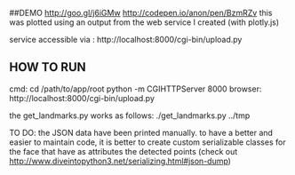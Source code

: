 ##DEMO
	http://goo.gl/j6iGMw
	http://codepen.io/anon/pen/BzmRZv
	this was plotted using an output from the web service I created (with plotly.js)

service accessible via :
	http://localhost:8000/cgi-bin/upload.py

## HOW TO RUN
cmd:
	cd /path/to/app/root
	python -m CGIHTTPServer 8000
browser:
	http://localhost:8000/cgi-bin/upload.py

the get_landmarks.py works as follows:
	./get_landmarks.py ../tmp

TO DO:
	the JSON data have been printed manually.
	to have a better and easier to maintain code, it is better to create custom serializable classes for the face that have as attributes the detected points (check out http://www.diveintopython3.net/serializing.html#json-dump)
